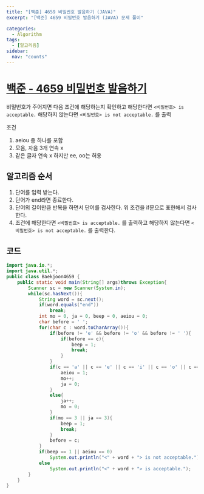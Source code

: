```yaml
---
title: "[백준] 4659 비밀번호 발음하기 (JAVA)"
excerpt: "[백준] 4659 비밀번호 발음하기 (JAVA) 문제 풀이"

categories:
  - Algorithm
tags:
  - [알고리즘]
sidebar:
  nav: "counts"
---
```


# [백준 - 4659 비밀번호 발음하기](https://www.acmicpc.net/problem/4659)

비밀번호가 주어지면 다음 조건에 해당하는지 확인하고 해당한다면 `<비밀번호> is acceptable.` 해당하지 않는다면 `<비밀번호> is not acceptable.` 를 출력

조건

1. aeiou 중 하나를 포함
2. 모음, 자음 3개 연속 x
3. 같은 글자 연속 x 하지만 ee, oo는 허용

## 알고리즘 순서

1. 단어를 입력 받는다.
2. 단어가 end라면 종료한다.
3. 단어의 길이만큼 반복을 하면서 단어를 검사한다. 위 조건을 if문으로 표현해서 검사한다.
4. 조건에 해당한다면 `<비밀번호> is acceptable.` 를 출력하고 해당하지 않는다면 `<비밀번호> is not acceptable.` 를 출력한다.

## 코드

```java
import java.io.*;
import java.util.*;
public class Baekjoon4659 {
    public static void main(String[] args)throws Exception{
        Scanner sc = new Scanner(System.in);
        while(sc.hasNext()){
            String word = sc.next();
            if(word.equals("end"))
                break;
            int mo = 0, ja = 0, beep = 0, aeiou = 0;
            char before = ' ';
            for(char c : word.toCharArray()){
                if(before != 'e' && before != 'o' && before != ' '){
                    if(before == c){
                        beep = 1;
                        break;
                    }
                }
                if(c == 'a' || c == 'e' || c == 'i' || c == 'o' || c == 'u'){
                    aeiou = 1;
                    mo++;
                    ja = 0;
                }
                else{
                    ja++;
                    mo = 0;
                }
                if(mo == 3 || ja == 3){
                    beep = 1;
                    break;
                }
                before = c;
            }
            if(beep == 1 || aeiou == 0)
                System.out.println("<" + word + "> is not acceptable.");
            else
                System.out.println("<" + word + "> is acceptable.");
        }
    }
}
```
